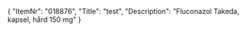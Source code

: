 {
  "ItemNr": "018876",
  "Title": "test",
  "Description": "Fluconazol Takeda, kapsel, hård 150 mg"
}